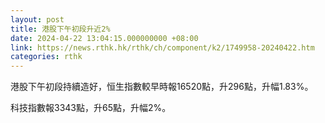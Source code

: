 ```yaml
---
layout: post
title: 港股下午初段升近2%
date: 2024-04-22 13:04:15.000000000 +08:00
link: https://news.rthk.hk/rthk/ch/component/k2/1749958-20240422.htm
categories: rthk
---
```


港股下午初段持續造好，恒生指數較早時報16520點，升296點，升幅1.83%。

科技指數報3343點，升65點，升幅2%。
